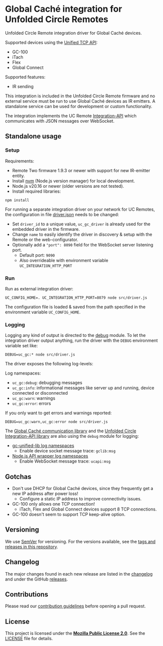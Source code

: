 # Global Caché integration for Unfolded Circle Remotes

Unfolded Circle Remote integration driver for Global Caché devices.

Supported devices using the [Unified TCP API](https://www.globalcache.com/files/docs/api-gc-unifiedtcp.pdf):
- GC-100
- iTach
- Flex
- Global Connect

Supported features:
- IR sending

This integration is included in the Unfolded Circle Remote firmware and no external service must be run to use
Global Caché devices as IR emitters. A standalone service can be used for development or custom functionality.

The integration implements the UC Remote [Integration-API](https://github.com/unfoldedcircle/core-api) which
communicates with JSON messages over WebSocket.

## Standalone usage
### Setup

Requirements:
- Remote Two firmware 1.9.3 or newer with support for new IR-emitter entity.
- Install [nvm](https://github.com/nvm-sh/nvm) (Node.js version manager) for local development.
- Node.js v20.16 or newer (older versions are not tested).
- Install required libraries:

```shell
npm install
```

For running a separate integration driver on your network for UC Remotes, the configuration in file
[driver.json](driver.json) needs to be changed:

- Set `driver_id` to a unique value, `uc_gc_driver` is already used for the embedded driver in the firmware.
- Change `name` to easily identify the driver in discovery & setup with the Remote or the web-configurator.
- Optionally add a `"port": 8090` field for the WebSocket server listening port.
  - Default port: `9090`
  - Also overrideable with environment variable `UC_INTEGRATION_HTTP_PORT`

### Run

Run as external integration driver: 
```shell
UC_CONFIG_HOME=. UC_INTEGRATION_HTTP_PORT=8079 node src/driver.js
```

The configuration file is loaded & saved from the path specified in the environment variable `UC_CONFIG_HOME`.

### Logging

Logging any kind of output is directed to the [debug](https://www.npmjs.com/package/debug) module.
To let the integration driver output anything, run the driver with the `DEBUG` environment variable set like:

```shell
DEBUG=uc_gc:* node src/driver.js
```

The driver exposes the following log-levels:

Log namespaces:
- `uc_gc:debug`: debugging messages
- `uc_gc:info`: informational messages like server up and running, device connected or disconnected
- `uc_gc:warn`: warnings
- `uc_gc:error`: errors

If you only want to get errors and warnings reported:

```shell
DEBUG=uc_gc:warn,uc_gc:error node src/driver.js
```

The [Global Caché communication library](https://github.com/zehnm/gc-unified-lib) and the 
[Unfolded Circle Integration-API library](https://github.com/unfoldedcircle/integration-node-library) are also using the
`debug` module for logging:

- [gc-unified-lib log namespaces](https://github.com/zehnm/gc-unified-lib/blob/main/README.md#logging)
  - Enable device socket message trace: `gclib:msg`
- [Node.js API wrapper log namespaces](https://github.com/unfoldedcircle/integration-node-library?tab=readme-ov-file#logging)
  - Enable WebSocket message trace: `ucapi:msg`

## Gotchas

- Don't use DHCP for Global Caché devices, since they frequently get a new IP address after power loss!
  - Configure a static IP address to improve connectivity issues.
- GC-100 only allows one TCP connection!
  - iTach, Flex and Global Connect devices support 8 TCP connections.
- GC-100 doesn't seem to support TCP keep-alive option. 

## Versioning

We use [SemVer](http://semver.org/) for versioning. For the versions available, see the
[tags and releases in this repository](https://github.com/unfoldedcircle/integration-appletv/releases).

## Changelog

The major changes found in each new release are listed in the [changelog](CHANGELOG.md)
and under the GitHub [releases](https://github.com/unfoldedcircle/integration-globalcache/releases).

## Contributions

Please read our [contribution guidelines](CONTRIBUTING.md) before opening a pull request.

## License

This project is licensed under the [**Mozilla Public License 2.0**](https://choosealicense.com/licenses/mpl-2.0/).
See the [LICENSE](LICENSE) file for details.

